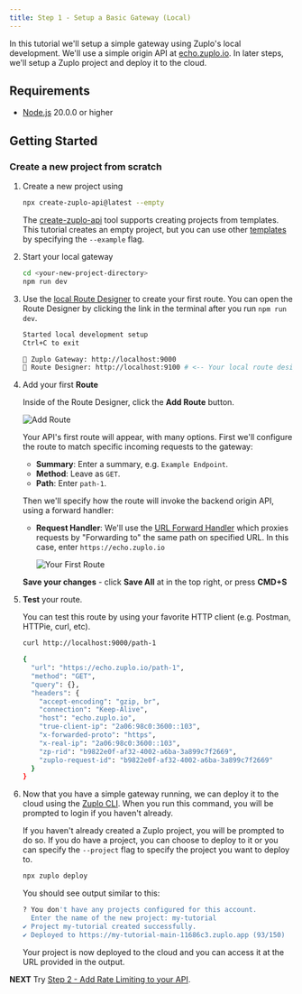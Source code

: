 ```yaml
---
title: Step 1 - Setup a Basic Gateway (Local)
---
```


In this tutorial we'll setup a simple gateway using Zuplo's local development.
We'll use a simple origin API at [echo.zuplo.io](https://echo.zuplo.io). In
later steps, we'll setup a Zuplo project and deploy it to the cloud.

## Requirements

- [Node.js](https://nodejs.org/en/download) 20.0.0 or higher

## Getting Started

### Create a new project from scratch

<Stepper>

1. Create a new project using

   ```bash
   npx create-zuplo-api@latest --empty
   ```

   The [create-zuplo-api](../cli/create-zuplo-api.md) tool supports creating
   projects from templates. This tutorial creates an empty project, but you can
   use other [templates](https://zuplo.com/examples) by specifying the
   `--example` flag.

1. Start your local gateway

   ```bash
   cd <your-new-project-directory>
   npm run dev
   ```

1. Use the [local Route Designer](./local-development-routes-designer.md) to
   create your first route. You can open the Route Designer by clicking the link
   in the terminal after you run `npm run dev`.

   ```bash
   Started local development setup
   Ctrl+C to exit

   🚀 Zuplo Gateway: http://localhost:9000
   📘 Route Designer: http://localhost:9100 # <-- Your local route designer
   ```

1. Add your first **Route**

   Inside of the Route Designer, click the **Add Route** button.

   ![Add Route](../../public/media/step-1-setup-basic-gateway-local/image.png)

   Your API's first route will appear, with many options. First we'll configure
   the route to match specific incoming requests to the gateway:
   - **Summary**: Enter a summary, e.g. `Example Endpoint`.
   - **Method**: Leave as `GET`.
   - **Path**: Enter `path-1`.

   Then we'll specify how the route will invoke the backend origin API, using a
   forward handler:
   - **Request Handler**: We'll use the
     [URL Forward Handler](../handlers/url-forward.md) which proxies requests by
     "Forwarding to" the same path on specified URL. In this case, enter
     `https://echo.zuplo.io`

     ![Your First Route](../../public/media/step-1-setup-basic-gateway-local/image-1.png)

   **Save your changes** - click **Save All** at in the top right, or press
   **CMD+S**

1. **Test** your route.

   You can test this route by using your favorite HTTP client (e.g. Postman,
   HTTPie, curl, etc).

   ```bash
   curl http://localhost:9000/path-1

   {
     "url": "https://echo.zuplo.io/path-1",
     "method": "GET",
     "query": {},
     "headers": {
       "accept-encoding": "gzip, br",
       "connection": "Keep-Alive",
       "host": "echo.zuplo.io",
       "true-client-ip": "2a06:98c0:3600::103",
       "x-forwarded-proto": "https",
       "x-real-ip": "2a06:98c0:3600::103",
       "zp-rid": "b9822e0f-af32-4002-a6ba-3a899c7f2669",
       "zuplo-request-id": "b9822e0f-af32-4002-a6ba-3a899c7f2669"
     }
   }
   ```

1. Now that you have a simple gateway running, we can deploy it to the cloud
   using the [Zuplo CLI](../cli/overview.md). When you run this command, you
   will be prompted to login if you haven't already.

   If you haven't already created a Zuplo project, you will be prompted to do
   so. If you do have a project, you can choose to deploy to it or you can
   specify the `--project` flag to specify the project you want to deploy to.

   ```bash
   npx zuplo deploy
   ```

   You should see output similar to this:

   ```bash
   ? You don't have any projects configured for this account.
     Enter the name of the new project: my-tutorial
   ✔ Project my-tutorial created successfully.
   ✔ Deployed to https://my-tutorial-main-11686c3.zuplo.app (93/150)
   ```

   Your project is now deployed to the cloud and you can access it at the URL
   provided in the output.

</Stepper>

**NEXT** Try
[Step 2 - Add Rate Limiting to your API](./step-2-add-rate-limiting.md).
